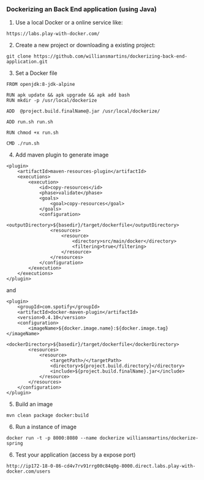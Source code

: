 ### Dockerizing an Back End application (using Java)

1. Use a local Docker or a online service like:
```
https://labs.play-with-docker.com/
```

2. Create a new project or downloading a existing project:
```
git clone https://github.com/williansmartins/dockerizing-back-end-application.git
```

3. Set a Docker file
```
FROM openjdk:8-jdk-alpine

RUN apk update && apk upgrade && apk add bash
RUN mkdir -p /usr/local/dockerize

ADD  @project.build.finalName@.jar /usr/local/dockerize/

ADD run.sh run.sh

RUN chmod +x run.sh

CMD ./run.sh
```

4. Add maven plugin to generate image
```
<plugin>
    <artifactId>maven-resources-plugin</artifactId>
    <executions>
        <execution>
            <id>copy-resources</id>
            <phase>validate</phase>
            <goals>
                <goal>copy-resources</goal>
            </goals>
            <configuration>
                <outputDirectory>${basedir}/target/dockerfile</outputDirectory>
                <resources>
                    <resource>
                        <directory>src/main/docker</directory>
                        <filtering>true</filtering>
                    </resource>
                </resources>
            </configuration>
        </execution>
    </executions>
</plugin>
```
and
```
<plugin>
    <groupId>com.spotify</groupId>
    <artifactId>docker-maven-plugin</artifactId>
    <version>0.4.10</version>
    <configuration>
        <imageName>${docker.image.name}:${docker.image.tag}</imageName>
        <dockerDirectory>${basedir}/target/dockerfile</dockerDirectory>
        <resources>
            <resource>
                <targetPath>/</targetPath>
                <directory>${project.build.directory}</directory>
                <include>${project.build.finalName}.jar</include>
            </resource>
        </resources>
    </configuration>
</plugin>
```

5. Build an image
```
mvn clean package docker:build
``` 

6. Run a instance of image
```
docker run -t -p 8000:8080 --name dockerize williansmartins/dockerize-spring
```

6. Test your application (access by a expose port)
```
http://ip172-18-0-86-cd4v7rv91rrg00c84q0g-8000.direct.labs.play-with-docker.com/users
```
